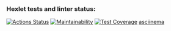 ### Hexlet tests and linter status:
[![Actions Status](https://github.com/YuriyKuznecov/java-project-61/actions/workflows/hexlet-check.yml/badge.svg)](https://github.com/YuriyKuznecov/java-project-61/actions)
[![Maintainability](https://api.codeclimate.com/v1/badges/ff05241b4521a91946fe/maintainability)](https://codeclimate.com/github/YuriyKuznecov/java-project-61/maintainability)
[![Test Coverage](https://api.codeclimate.com/v1/badges/ff05241b4521a91946fe/test_coverage)](https://codeclimate.com/github/YuriyKuznecov/java-project-61/test_coverage)
[asciinema](https://asciinema.org/a/6p4QQwiIoYQj0TVJXBwWwJgyr)
